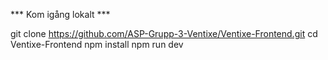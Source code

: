 



*** Kom igång lokalt ***

git clone https://github.com/ASP-Grupp-3-Ventixe/Ventixe-Frontend.git
cd Ventixe-Frontend
npm install
npm run dev
